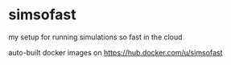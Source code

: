 simsofast
=========

my setup for running simulations so fast in the cloud

auto-built docker images on https://hub.docker.com/u/simsofast
